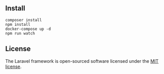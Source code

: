 ## Install

```
composer install
npm install
docker-compose up -d
npm run watch
```
## License

The Laravel framework is open-sourced software licensed under the [MIT license](https://opensource.org/licenses/MIT).
